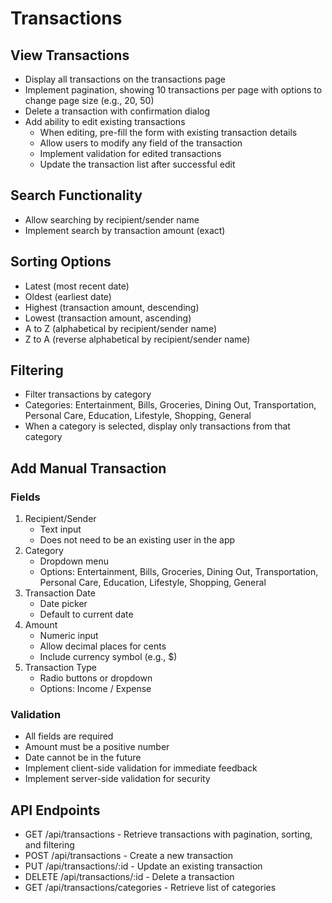 # Transactions

## View Transactions

- Display all transactions on the transactions page
- Implement pagination, showing 10 transactions per page with options to change page size (e.g.,
  20, 50)
- Delete a transaction with confirmation dialog
- Add ability to edit existing transactions
  - When editing, pre-fill the form with existing transaction details
  - Allow users to modify any field of the transaction
  - Implement validation for edited transactions
  - Update the transaction list after successful edit

## Search Functionality

- Allow searching by recipient/sender name
- Implement search by transaction amount (exact)

## Sorting Options

- Latest (most recent date)
- Oldest (earliest date)
- Highest (transaction amount, descending)
- Lowest (transaction amount, ascending)
- A to Z (alphabetical by recipient/sender name)
- Z to A (reverse alphabetical by recipient/sender name)

## Filtering

- Filter transactions by category
- Categories: Entertainment, Bills, Groceries, Dining Out, Transportation, Personal Care, Education,
  Lifestyle, Shopping, General
- When a category is selected, display only transactions from that category

## Add Manual Transaction

### Fields

1. Recipient/Sender
   - Text input
   - Does not need to be an existing user in the app
2. Category
   - Dropdown menu
   - Options: Entertainment, Bills, Groceries, Dining Out, Transportation, Personal Care, Education,
     Lifestyle, Shopping, General
3. Transaction Date
   - Date picker
   - Default to current date
4. Amount
   - Numeric input
   - Allow decimal places for cents
   - Include currency symbol (e.g., $)
5. Transaction Type
   - Radio buttons or dropdown
   - Options: Income / Expense

### Validation

- All fields are required
- Amount must be a positive number
- Date cannot be in the future
- Implement client-side validation for immediate feedback
- Implement server-side validation for security

## API Endpoints

- GET /api/transactions - Retrieve transactions with pagination, sorting, and filtering
- POST /api/transactions - Create a new transaction
- PUT /api/transactions/:id - Update an existing transaction
- DELETE /api/transactions/:id - Delete a transaction
- GET /api/transactions/categories - Retrieve list of categories
